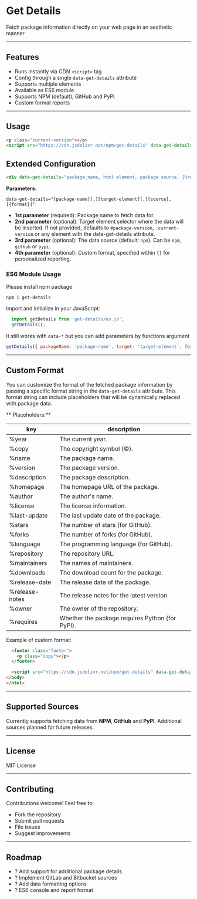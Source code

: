 # Get Details

Fetch package information directly on your web page in an aesthetic manner

---
## Features

- Runs instantly via CDN `<script>` tag
- Config through a single `data-get-details` attribute
- Supports multiple elements
- Available as ES6 module
- Supports NPM (default), GitHub and PyPI
- Custom format reports

---

## Usage

```html
<p class="current-version"></p>
<script src="https://cdn.jsdelivr.net/npm/get-details" data-get-details="package_name"></script>
```

## Extended Configuration

```html
<div data-get-details="package_name, html element, package source, {%report %format}"></div>
```

**Parameters:**

`data-get-details="[package-name][,][target-element][,][source],[{format}]"`

- **1st parameter** (required): Package name to fetch data for.
- **2nd parameter** (optional): Target element selector where the data will be inserted. If not provided, defaults to `#package-version`, `.current-version` or any element with the data-get-details attribute.
- **3rd parameter** (optional): The data source (default: `npm`). Can be `npm`, `github` or `pypi`.
- **4th parameter** (optional): Custom format, specified within `{}` for personalized reporting.

### ES6 Module Usage

Please install npm package

```shell
npm i get-details
```
Import and initialize in your JavaScript:

```javascript
  import getDetails from 'get-details/es.js';
  getDetails();
```

It still works with `data-*` but you can add parameters by functions argument

```javascript
getDetails({ packageName: 'package-name', target: 'target-element', format: '{ %string }' });
```

---

## Custom Format

You can customize the format of the fetched package information by passing a specific format string in the `data-get-details` attribute. This format string can include placeholders that will be dynamically replaced with package data.

** Placeholders:**

| key              | description                            |
|------------------|----------------------------------------|
| %year            | The current year.                      |
| %copy            | The copyright symbol (©).              |
| %name            | The package name.                      |
| %version         | The package version.                   |
| %description     | The package description.               |
| %homepage        | The homepage URL of the package.       |
| %author          | The author's name.                     |
| %license         | The license information.               |
| %last-update     | The last update date of the package.   |
| %stars           | The number of stars (for GitHub).      |
| %forks           | The number of forks (for GitHub).      |
| %language        | The programming language (for GitHub). |
| %repository      | The repository URL.                    |
| %maintainers     | The names of maintainers.              |
| %downloads       | The download count for the package.    |
| %release-date    | The release date of the package.       |
| %release-notes   | The release notes for the latest version. |
| %owner           | The owner of the repository.           |
| %requires        | Whether the package requires Python (for PyPI). |

Example of custom format:

```html
  <footer class="footer">
    <p class="copy"></p>
  </footer>

  <script src="https://cdn.jsdelivr.net/npm/get-details" data-get-details="get-details,.copy,npm,{'%year %copy %name %version - (%license)'}"></script>
</body>
</html>
```

---

## Supported Sources

Currently supports fetching data from **NPM**, **GitHub** and **PyPI**.
Additional sources planned for future releases.

---

## License

MIT License

---

## Contributing

Contributions welcome! Feel free to:

- Fork the repository
- Submit pull requests
- File issues
- Suggest improvements

---

## Roadmap

- ? Add support for additional package details
- ? Implement GitLab and Bitbucket sources
- ? Add data formatting options
- ? ES6 console and report format
